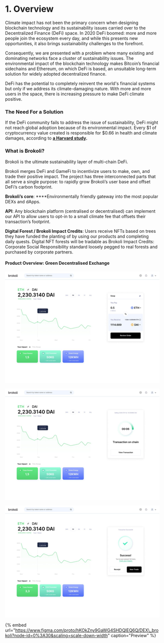 # 1. Overview

Climate impact has not been the primary concern when designing blockchain technology and its sustainability issues carried over to the Decentralized Finance \(DeFi\) space. In 2020 DeFi boomed: more and more people join the ecosystem every day, and while this presents new opportunities, it also brings sustainability challenges to the forefront.

Consequently, we are presented with a problem where many existing and dominating networks face a cluster of sustainability issues. The environmental impact of the blockchain technology makes Bitcoin’s financial sidechains and Ethereum, on which DeFi is based, an unsuitable long-term solution for widely adopted decentralized finance. 

DeFi has the potential to completely reinvent the world's financial systems but only if we address its climate-damaging nature. With more and more users in the space, there is increasing pressure to make DeFi climate positive.

### **The Need For a Solution**

If the DeFi community fails to address the issue of sustainability, DeFi might not reach global adoption because of its environmental impact. Every $1 of cryptocurrency value created is responsible for $0.66 in health and climate damages, according to [**a Harvard study**](https://dash.harvard.edu/bitstream/handle/1/37365412/MARTYNOV-DOCUMENT-2020.pdf?sequence=1)**.**

### **What is Brokoli?**

Brokoli is the ultimate sustainability layer of multi-chain DeFi.  
  
Brokoli merges DeFi and GameFi to incentivize users to make, own, and trade their positive impact. The project has three interconnected parts that all serve a single purpose: to rapidly grow Brokoli’s user base and offset DeFi’s carbon footprint.

**Brokoli’s core**: ****Environmentally friendly gateway into the most popular DEXs and dApps.

**API**: Any blockchain platform \(centralised or decentralised\) can implement our API to allow users to opt-in to a small climate fee that offsets their transaction’s footprint.

**Digital Forest / Brokoli Impact Credits**: Users receive NFTs based on trees they have funded the planting of by using our products and completing daily quests. Digital NFT forests will be tradable as Brokoli Impact Credits: Corporate Social Responsibility standard loosely pegged to real forests and purchased by corporate partners.

#### Product Overview: Green Decentralised Exchange

![DEX Trading Screen](.gitbook/assets/photo_2021-07-30-13.14.47.jpeg)

![Transaction Pending](.gitbook/assets/photo_2021-07-30-13.16.37.jpeg)

![Transaction Completed](.gitbook/assets/photo_2021-07-30-13.17.12.jpeg)

{% embed url="https://www.figma.com/proto/hKOkZny9GaWG4SHDQlEQ6Q/DEX\_brokoli?node-id=0%3A30&scaling=scale-down-width" caption="Preview" %}

